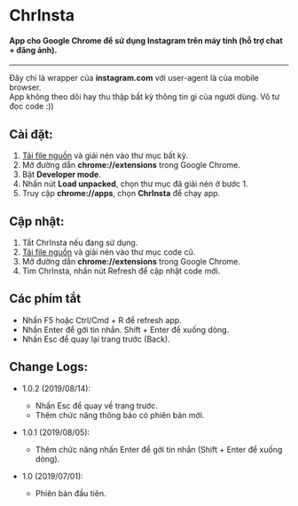 # ChrInsta

#### App cho Google Chrome để sử dụng Instagram trên máy tính (hỗ trợ chat + đăng ảnh).
---

Đây chỉ là wrapper của **instagram.com** với user-agent là của mobile browser.  
App không theo dõi hay thu thập bất kỳ thông tin gì của người dùng. Vô tư đọc code :))  

## Cài đặt:
1. [Tải file nguồn](https://github.com/redphx/chrinsta/archive/master.zip) và giải nén vào thư mục bất kỳ.
2. Mở đường dẫn **chrome://extensions** trong Google Chrome.
3. Bật **Developer mode**.
4. Nhấn nút **Load unpacked**, chọn thư mục đã giải nén ở bước 1.
5. Truy cập **chrome://apps**, chọn **ChrInsta** để chạy app.

## Cập nhật:
1. Tắt ChrInsta nếu đang sử dụng.
2. [Tải file nguồn](https://github.com/redphx/chrinsta/archive/master.zip) và giải nén vào thư mục code cũ.
3. Mở đường dẫn **chrome://extensions** trong Google Chrome.
4. Tìm ChrInsta, nhấn nút Refresh để cập nhật code mới.

## Các phím tắt
- Nhấn F5 hoặc Ctrl/Cmd + R để refresh app.
- Nhấn Enter để gởi tin nhắn. Shift + Enter để xuống dòng.
- Nhấn Esc để quay lại trang trước (Back).

## Change Logs:

- 1.0.2 (2019/08/14):
  - Nhấn Esc để quay về trang trước.
  - Thêm chức năng thông báo có phiên bản mới.

- 1.0.1 (2019/08/05):
  - Thêm chức năng nhấn Enter để gởi tin nhắn (Shift + Enter để xuống dòng).

- 1.0 (2019/07/01):
  - Phiên bản đầu tiên.
